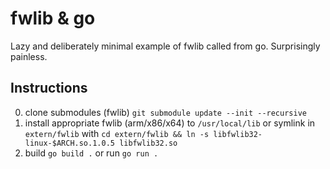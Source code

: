 # fwlib & go

Lazy and deliberately minimal example of fwlib called from go. Surprisingly painless.

## Instructions

0. clone submodules (fwlib) `git submodule update --init --recursive`
1. install appropriate fwlib (arm/x86/x64) to `/usr/local/lib` or symlink in `extern/fwlib` with `cd extern/fwlib && ln -s libfwlib32-linux-$ARCH.so.1.0.5 libfwlib32.so`
2. build `go build .` or run `go run .`
